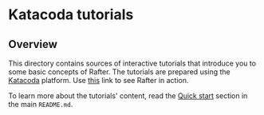 # Katacoda tutorials

## Overview

This directory contains sources of interactive tutorials that introduce you to some basic concepts of Rafter. The tutorials are prepared using the [Katacoda](https://katacoda.com/) platform. Use [this](https://katacoda.com/rafter/scenarios/rafter) link to see Rafter in action.

To learn more about the tutorials' content, read the [Quick start](./../README.md#quick-start) section in the main `README.md`.
